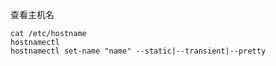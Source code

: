 查看主机名

```shell
cat /etc/hostname
hostnamectl
hostnamectl set-name "name" --static|--transient|--pretty
```

